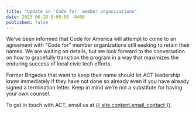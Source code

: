 ```yaml
---
title: "Update on 'Code for' member organizations"
date: 2023-06-28 0:00:00 -0400
published: false
---
```


We’ve been informed that Code for America will attempt to come to an agreement with "Code for" member organizations still seeking to retain their names. We are waiting on details, but we look forward to the conversation on how to gracefully transition the program in a way that maximizes the enduring success of local civic tech efforts. 

Former Brigades that want to keep their name should let ACT leadership know immediately if they have not done so already even if you have already signed a termination letter. Keep in mind we’re not a substitute for having your own counsel.

To get in touch with ACT, email us at <a href="mailto:{{ site.content.email_contact }}">{{ site.content.email_contact }}</a>.

